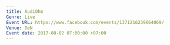 ```yaml
---
title: AudiOhm
Genre: Live
Event URL: https://www.facebook.com/events/1371216239664069/
Venue: DeN
Event date: 2017-08-02 07:00:00 +07:00
---
```


